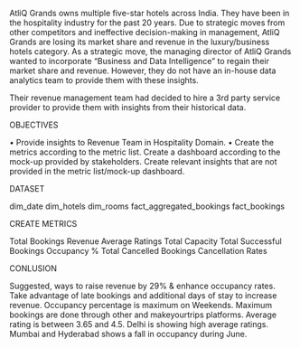 AtliQ Grands owns multiple five-star hotels across India. They have been in the hospitality industry for the past 20 years. Due to strategic moves from other competitors and ineffective decision-making in management, AtliQ Grands are losing its market share and revenue in the luxury/business hotels category. As a strategic move, the managing director of AtliQ Grands wanted to incorporate “Business and Data Intelligence” to regain their market share and revenue. However, they do not have an in-house data analytics team to provide them with these insights.

Their revenue management team had decided to hire a 3rd party service provider to provide them with insights from their historical data.

OBJECTIVES

• Provide insights to Revenue Team in Hospitality Domain.
• Create the metrics according to the metric list.
Create a dashboard according to the mock-up provided by stakeholders.
Create relevant insights that are not provided in the metric list/mock-up dashboard.


DATASET

dim_date
dim_hotels
dim_rooms
fact_aggregated_bookings
fact_bookings

CREATE METRICS

Total Bookings
Revenue
Average Ratings
Total Capacity
Total Successful Bookings
Occupancy %
Total Cancelled Bookings
Cancellation Rates

CONLUSION

Suggested, ways to raise revenue by 29% & enhance occupancy rates. Take advantage of late bookings and additional days of stay to increase revenue.
Occupancy percentage is maximum on Weekends.
Maximum bookings are done through other and makeyourtrips platforms.
Average rating is between 3.65 and 4.5.
Delhi is showing high average ratings.
Mumbai and Hyderabad shows a fall in occupancy during June.
